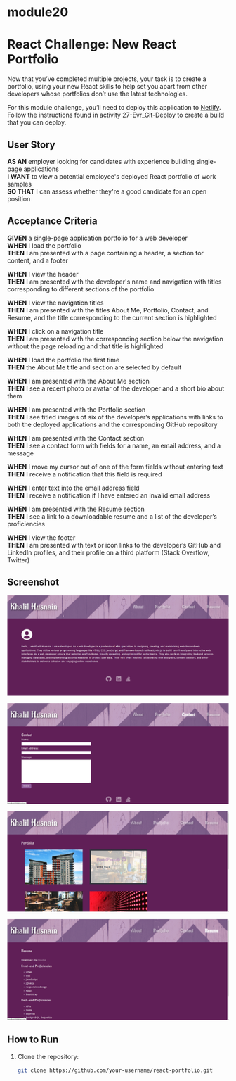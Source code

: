# module20

# React Challenge: New React Portfolio

Now that you’ve completed multiple projects, your task is to create a portfolio, using your new React skills to help set you apart from other developers whose portfolios don’t use the latest technologies.

For this module challenge, you’ll need to deploy this application to [Netlify](https://www.netlify.com/). Follow the instructions found in activity 27-Evr_Git-Deploy to create a build that you can deploy.

## User Story

**AS AN** employer looking for candidates with experience building single-page applications  
**I WANT** to view a potential employee's deployed React portfolio of work samples  
**SO THAT** I can assess whether they're a good candidate for an open position  

## Acceptance Criteria

**GIVEN** a single-page application portfolio for a web developer  
**WHEN** I load the portfolio  
**THEN** I am presented with a page containing a header, a section for content, and a footer  

**WHEN** I view the header  
**THEN** I am presented with the developer's name and navigation with titles corresponding to different sections of the portfolio  

**WHEN** I view the navigation titles  
**THEN** I am presented with the titles About Me, Portfolio, Contact, and Resume, and the title corresponding to the current section is highlighted  

**WHEN** I click on a navigation title  
**THEN** I am presented with the corresponding section below the navigation without the page reloading and that title is highlighted  

**WHEN** I load the portfolio the first time  
**THEN** the About Me title and section are selected by default  

**WHEN** I am presented with the About Me section  
**THEN** I see a recent photo or avatar of the developer and a short bio about them  

**WHEN** I am presented with the Portfolio section  
**THEN** I see titled images of six of the developer’s applications with links to both the deployed applications and the corresponding GitHub repository  

**WHEN** I am presented with the Contact section  
**THEN** I see a contact form with fields for a name, an email address, and a message  

**WHEN** I move my cursor out of one of the form fields without entering text  
**THEN** I receive a notification that this field is required  

**WHEN** I enter text into the email address field  
**THEN** I receive a notification if I have entered an invalid email address  

**WHEN** I am presented with the Resume section  
**THEN** I see a link to a downloadable resume and a list of the developer’s proficiencies  

**WHEN** I view the footer  
**THEN** I am presented with text or icon links to the developer’s GitHub and LinkedIn profiles, and their profile on a third platform (Stack Overflow, Twitter)  

## Screenshot

![About](/src/assets/README_image/about.png)

![Contact](/src/assets/README_image/contact.png)

![Portfolio](/src/assets/README_image/portfolio.png)

![Resume](/src/assets/README_image/resume.png)

## How to Run

1. Clone the repository:  
   ```bash
   git clone https://github.com/your-username/react-portfolio.git
